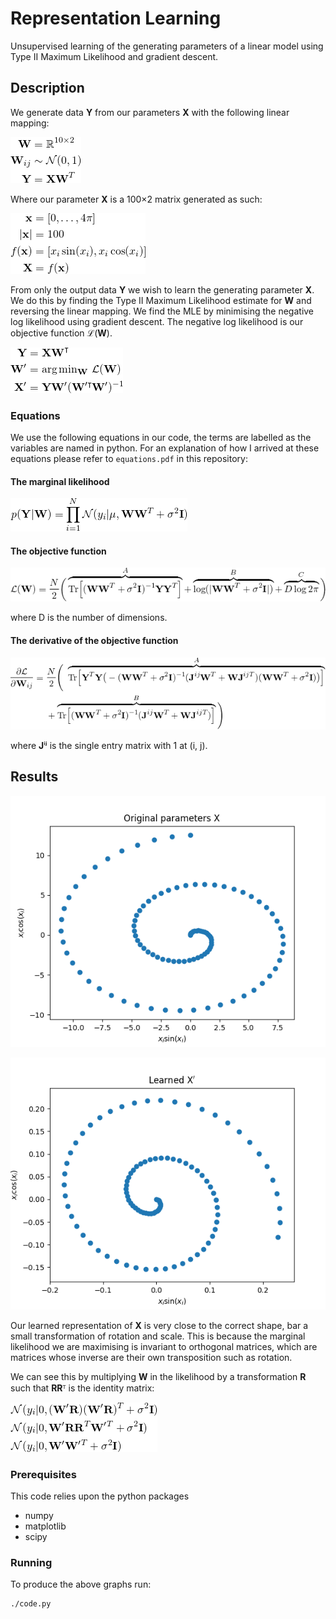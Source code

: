 # Representation Learning

Unsupervised learning of the generating parameters of a linear model using Type
II Maximum Likelihood and gradient descent.

## Description

We generate data **Y** from our parameters **X** with the following linear
mapping:

![Data](images/data_eqn.png)

Where our parameter **X** is a 100&#215;2 matrix generated as such:

![Param](images/param_eqn.png)

From only the output data **Y** we wish to learn the generating parameter
**X**. We do this by finding the Type II Maximum Likelihood estimate for **W**
and reversing the linear mapping. We find the MLE by minimising the negative
log likelihood using gradient descent. The negative log likelihood is our
objective function &#8466;(**W**).

![Arg Min](images/arg_min.png)

###  Equations

We use the following equations in our code, the terms are labelled as the
variables are named in python. For an explanation of how I arrived at these
equations please refer to `equations.pdf` in this repository:

#### The marginal likelihood

![Likelihood](images/likelihood.png)

#### The objective function

![Objective Function](images/objective_function.png)

where D is the number of dimensions.

#### The derivative of the objective function

![Derivative Objective](images/derivative_objective.png)

where **J**&#8305;&#690; is the single entry matrix with 1 at (i, j).

## Results

![All data sets](images/original.png)

![Subset data sets](images/learned.png)

Our learned representation of **X** is very close to the correct shape, bar a
small transformation of rotation and scale. This is because the marginal
likelihood we are maximising is invariant to orthogonal matrices, which are
matrices whose inverse are their own transposition such as rotation.

We can see this by multiplying **W** in the likelihood by a transformation
**R** such that **RR**&#7488; is the identity matrix:

![Rotation Invariant](images/rotation_invariant.png)

### Prerequisites

This code relies upon the python packages
* numpy
* matplotlib
* scipy

### Running

To produce the above graphs run:

```
./code.py
```
